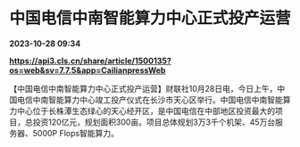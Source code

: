 # 中国电信中南智能算力中心正式投产运营

**2023-10-28 09:34**

**https://api3.cls.cn/share/article/1500135?os=web&sv=7.7.5&app=CailianpressWeb**

【中国电信中南智能算力中心正式投产运营】财联社10月28日电，今日上午，中国电信中南智能算力中心竣工投产仪式在长沙市天心区举行。中国电信中南智能算力中心位于长株潭生态绿心的天心经开区，是中国电信在中部地区投资最大的项目，总投资120亿元，规划面积300亩。项目总体规划3万3千个机架、45万台服务器、5000P Flops智能算力。